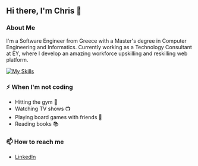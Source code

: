 ## Hi there, I'm Chris 👋

### About Me
I'm a Software Engineer from Greece with a Master's degree in Computer Engineering and Informatics. Currently working as a Technology Consultant at EY, where I develop an amazing workforce upskilling and reskilling web platform.

[![My Skills](https://skillicons.dev/icons?i=ts,react,cs,dotnet)](https://skillicons.dev)

### ⚡ When I'm not coding
- Hitting the gym 💪
- Watching TV shows 📺
- Playing board games with friends 🎲
- Reading books 📚

### 📫 How to reach me
- [LinkedIn](https://www.linkedin.com/in/christospelekis/)
